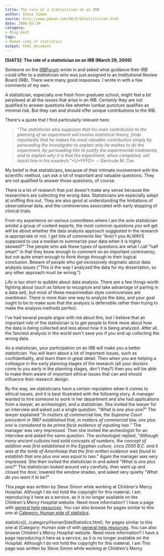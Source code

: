 ```yaml
---
title: The role of a statistician on an IRB
author: Steve Simon
source: http://www.pmean.com/06/IrbStatistician.html
date: 2006-03-29
category:
- Blog post
tags:
- Human side of statistics
output: html_document
---
```

**[StATS]:** **The role of a statistician on an IRB
(March 29, 2006)**

Someone on the [IRBForum](http://www.irbforum.org) wrote in and asked
what guidance their IRB could offer to a statistician who was just
assigned to an Institutional Review Board (IRB). There were many good
responses. I wrote in with a few comments of my own.

A statistician, especially one fresh from graduate school, might feel a
bit perplexed at all the issues that arise in an IRB. Certainly they are
not qualified to answer questions like whether lumbar puncture qualifies
as minimal risk. But they can and should offer unique contributions to
the IRB.

There\'s a quote that I find particularly relevant here.

> \"*The statistician who supposes that his main contribution to the
> planning of an experiment will involve statistical theory, finds
> repeatedly that he makes his most valuable contribution simply by
> persuading the investigator to explain why he wishes to do the
> experiment, by persuading him to justify the experimental treatments,
> and to explain why it is that the experiment, when completed, will
> assist him in his research.*\"<U+FFFD> \-- Gertrude M. Cox

My belief is that statisticians, because of their intimate involvement
with the scientific method, can ask a lot of important and valuable
questions. They are not qualified to answer those questions, of course.

There is a lot of research that just doesn\'t make any sense because the
researchers are collecting the wrong data. Statisticians are especially
adept at sniffing this out. They are also good at understanding the
limitations of observational data, and the controversies associated with
early stopping of clinical trials.

From my experience on various committees where I am the sole
statistician amidst a group of content experts, the most common
questions you will get will be about whether the data analysis approach
suggested in the research is appropriate or not. I get lots of comments
like \"Aren\'t you ALWAYS supposed to use a median to summarize your
data when it is highly skewed?\" The people who ask these types of
questions are what I call \"half smart\" in that they know enough to
comment on an important controversy, but not quite smart enough to think
things through to their logical conclusion. Beware of people who get
excessively dogmatic about data analysis issues (\"This is the way I
analyzed the data for my dissertation, so any other approach must be
wrong.\")

Life is too short to quibble about data analysis. There are a few things
worth fighting about (such as failure to recognize and take advantage of
pairing in a data set), but most of these mean/median style
controversies are overblown. There is more than one way to analyze the
data, and your goal ought to be to make sure that the analysis is
defensible rather than trying to make the analysis methods perfect.

I\'ve had several people argue with me about this, but I believe that an
important role of the statistician is to get people to think more about
how the data is being collected and less about how it is being analyzed.
After all, the fanciest analysis in the world won\'t save you if you end
up collecting the wrong data.

As a statistician, your participation on an IRB will make you a better
statistician. You will learn about a lot of important issues, such as
confidentiality, and learn them in great detail. Then when you are
helping a colleague in the early planning stages of the research (all
your doctors come to you early in the planning stages, don\'t they?)
then you will be able to make them aware of important ethical issues
that can and should influence their research design.

By the way, we statisticians have a certain reputation when it comes to
ethical issues, and it is best illustrated with the following story. A
manager wanted to hire someone to work in her department and she had
applications from a lawyer, an archeologist, and a statistician. She
invited the lawyer for an interview and asked just a single question,
\"*What is one plus one?*\" The lawyer explained \"*In matters of
commercial law, the Supreme Court precedent in 1867 established that, in
matters of commercial law, one plus one is considered to be prima facie
evidence of equaling two.*\" The manager was very impressed. Then she
invited the archeologist for an interview and asked the same question.
The archeologist replied, \"*Although many ancient cultures had solid
concepts of numbers, the concept of addition was first established in
the Egyptian culture, circa 2000 B.C. and it was at the tomb of
Amenhotep that the first written evidence was found to establish that
one plus one was equal to two.*\" Again the manager was very impressed.
She then invited the statistician in and asked \"*What is one plus
one?*\" The statistician looked around very carefully, then went up and
closed the door, lowered the window shades, and asked very quietly
\"*What do you want it to be?*\"

This page was written by Steve Simon while working at Children\'s Mercy
Hospital. Although I do not hold the copyright for this material, I am
reproducing it here as a service, as it is no longer available on the
Children\'s Mercy Hospital website. Need more information? I have a page
with [general help resources](../GeneralHelp.html). You can also browse
for pages similar to this one at [Category: Human side of
statistics](../category/HumanSideStatistics.html).
<!---More--->
statistics](../category/HumanSideStatistics.html).
for pages similar to this one at [Category: Human side of
with [general help resources](../GeneralHelp.html). You can also browse
Children\'s Mercy Hospital website. Need more information? I have a page
reproducing it here as a service, as it is no longer available on the
Hospital. Although I do not hold the copyright for this material, I am
This page was written by Steve Simon while working at Children\'s Mercy

<!---Do not use
**[StATS]:** **The role of a statistician on an IRB
This page was written by Steve Simon while working at Children\'s Mercy
Hospital. Although I do not hold the copyright for this material, I am
reproducing it here as a service, as it is no longer available on the
Children\'s Mercy Hospital website. Need more information? I have a page
with [general help resources](../GeneralHelp.html). You can also browse
for pages similar to this one at [Category: Human side of
statistics](../category/HumanSideStatistics.html).
--->

